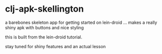 # clj-apk-skellington
a barebones skeleton app for getting started on lein-droid ... makes a really shiny apk with buttons and nice styling

this is built from the lein-droid tutorial.

stay tuned for shiny features and an actual lesson
